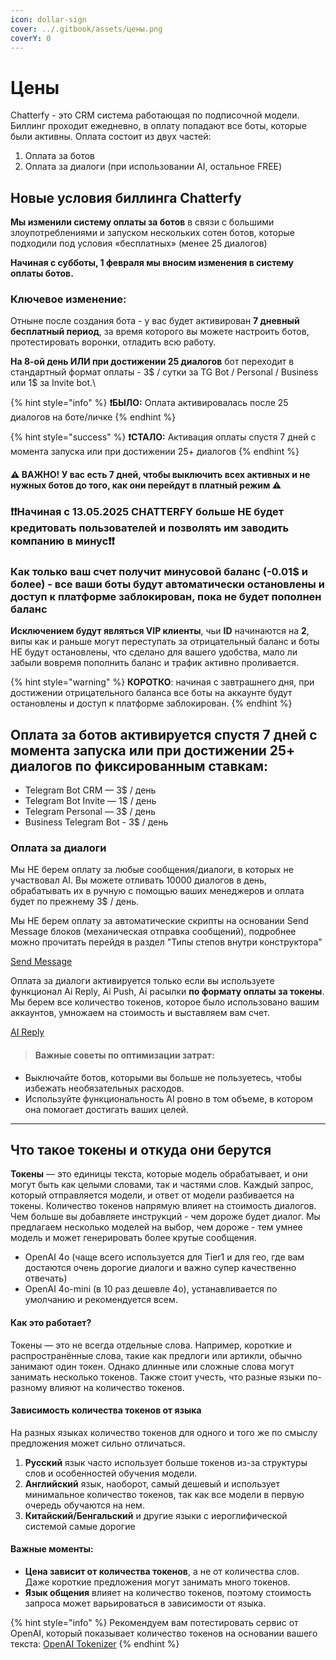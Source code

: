 ```yaml
---
icon: dollar-sign
cover: ../.gitbook/assets/цены.png
coverY: 0
---
```


# Цены

Chatterfy - это CRM система работающая по подписочной модели. Биллинг проходит ежедневно, в оплату попадают все боты, которые были активны. Оплата состоит из двух частей:

1. Оплата за ботов
2. Оплата за диалоги (при использовании AI, остальное FREE)



## **Новые условия биллинга Chatterfy**



**Мы изменили систему оплаты за ботов** в связи с большими злоупотреблениями и запуском нескольких сотен ботов, которые подходили под условия «бесплатных» (менее 25 диалогов)&#x20;



**Начиная с субботы, 1 февраля мы вносим изменения в систему оплаты ботов.**



### **Ключевое изменение:**



Отныне после создания бота - у вас будет активирован **7 дневный бесплатный период**, за время которого вы можете настроить ботов, протестировать воронки, отладить всю работу.

**На 8-ой день ИЛИ при достижении 25 диалогов** бот переходит в стандартный формат оплаты - 3$ / сутки за TG Bot / Personal / Business или 1$ за Invite bot.\


{% hint style="info" %}
**❗️БЫЛО:** Оплата активировалась после 25 диалогов на боте/личке
{% endhint %}

{% hint style="success" %}
**❗️СТАЛО:** Активация оплаты спустя 7 дней с момента запуска или при достижении 25+ диалогов
{% endhint %}

#### ⚠️  ВАЖНО! У вас есть 7 дней, чтобы выключить всех активных и не нужных ботов до того, как они перейдут в платный режим ⚠️ <a href="#vazhno-u-vas-est-7-dnei-chtoby-vyklyuchit-vsekh-aktivnykh-i-ne-nuzhnykh-botov-do-togo-kak-oni-pereid" id="vazhno-u-vas-est-7-dnei-chtoby-vyklyuchit-vsekh-aktivnykh-i-ne-nuzhnykh-botov-do-togo-kak-oni-pereid"></a>



### **❗️❗️Начиная с 13.05.2025 CHATTERFY больше НЕ будет кредитовать пользователей и позволять им заводить компанию в минус❗️❗️**

### Как только ваш счет получит **минусовой баланс** (-0.01$ и более) - **все ваши боты будут автоматически остановлены и доступ к платформе заблокирован, пока не будет пополнен баланс**

**Исключением будут являться VIP клиенты**, чьи **ID** начинаются на **2**, випы как и раньше могут переступать за отрицательный баланс и боты НЕ будут остановлены, что сделано для вашего удобства, мало ли забыли вовремя пополнить баланс и трафик активно проливается.

{% hint style="warning" %}
**КОРОТКО**: начиная с завтрашнего дня, при достижении отрицательного баланса все боты на аккаунте будут остановлены и доступ к платформе заблокирован.
{% endhint %}

## Оплата за ботов активируется спустя 7 дней с момента запуска или при достижении 25+ диалогов по фиксированным ставкам: <a href="#oplata-za-botov-aktiviruetsya-spustya-7-dnei-s-momenta-zapuska-ili-pri-dostizhenii-25-dialogov-po-f" id="oplata-za-botov-aktiviruetsya-spustya-7-dnei-s-momenta-zapuska-ili-pri-dostizhenii-25-dialogov-po-f"></a>



* Telegram Bot CRM — 3$ / день
* Telegram Bot Invite — 1$ / день
* Telegram Personal — 3$ / день
* Business Telegram Bot - 3$ / день

### Оплата за диалоги <a href="#oplata-za-dialogi" id="oplata-za-dialogi"></a>

Мы НЕ берем оплату за любые сообщения/диалоги, в которых не участвовал AI. Вы можете отливать 10000 диалогов в день, обрабатывать их в ручную с помощью ваших менеджеров и оплата будет по прежнему 3$ / день.

Мы НЕ берем оплату за автоматические скрипты на основании Send Message блоков (механическая отправка сообщений), подробнее можно прочитать перейдя в раздел "Типы степов внутри конструктора"

[Send Message](https://help.chatterfy.ai/konstruktor-skriptov/nastroiki-skripta/tipy-stepov-vnutri-konstruktora/send-message)



Оплата за диалоги активируется только если вы используете функционал Ai Reply, Ai Push, Ai расылки **по формату оплаты за токены**. Мы берем все количество токенов, которое было использовано вашим аккаунтов, умножаем на стоимость и выставляем вам счет.

[AI Reply](https://help.chatterfy.ai/konstruktor-skriptov/nastroiki-skripta/tipy-stepov-vnutri-konstruktora/ai-reply)



> #### Важные советы по оптимизации затрат:

* Выключайте ботов, которыми вы больше не пользуетесь, чтобы избежать необязательных расходов.
* Используйте функциональность AI ровно в том объеме, в котором она помогает достигать ваших целей.

***

## Что такое токены и откуда они берутся

**Токены** — это единицы текста, которые модель обрабатывает, и они могут быть как целыми словами, так и частями слов. Каждый запрос, который отправляется модели, и ответ от модели разбивается на токены. Количество токенов напрямую влияет на стоимость диалогов. Чем больше вы добавляете инструкций - чем дороже будет диалог. Мы предлагаем несколько моделей на выбор, чем дороже - тем умнее модель и может генерировать более крутые сообщения.&#x20;

* OpenAI 4o (чаще всего используется для Tier1 и для гео, где вам достаются очень дорогие диалоги и важно супер качественно отвечать)
* OpenAI 4o-mini (в 10 раз дешевле 4о), устанавливается по умолчанию и рекомендуется всем.

#### Как это работает?

Токены — это не всегда отдельные слова. Например, короткие и распространённые слова, такие как предлоги или артикли, обычно занимают один токен. Однако длинные или сложные слова могут занимать несколько токенов. Также стоит учесть, что разные языки по-разному влияют на количество токенов.



#### Зависимость количества токенов от языка

На разных языках количество токенов для одного и того же по смыслу предложения может сильно отличаться.

1. **Русский** язык часто использует больше токенов из-за структуры слов и особенностей обучения модели.
2. **Английский** язык, наоборот, самый дешевый и использует минимальное количество токенов, так как все модели в первую очередь обучаются на нем.
3. **Китайский/Бенгальский** и другие языки с иероглифической системой самые дорогие

#### Важные моменты:

* **Цена зависит от количества токенов**, а не от количества слов. Даже короткие предложения могут занимать много токенов.
* **Язык общения** влияет на количество токенов, поэтому стоимость запроса может варьироваться в зависимости от языка.

{% hint style="info" %}
Рекомендуем вам потестировать сервис от OpenAI, который показывает количество токенов на основании вашего текста: [OpenAI Tokenizer](https://platform.openai.com/tokenizer)
{% endhint %}



